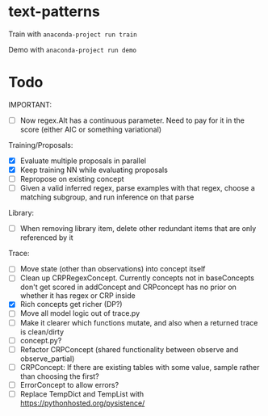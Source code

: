 # text-patterns

Train with
`anaconda-project run train`

Demo with
`anaconda-project run demo`

# Todo
IMPORTANT:
- [ ] Now regex.Alt has a continuous parameter. Need to pay for it in the score (either AIC or something variational)

Training/Proposals:
- [X] Evaluate multiple proposals in parallel
- [X] Keep training NN while evaluating proposals
- [ ] Repropose on existing concept 
- [ ] Given a valid inferred regex, parse examples with that regex, choose a matching subgroup, and run inference on that parse

Library:
- [ ] When removing library item, delete other redundant items that are only referenced by it

Trace:
- [ ] Move state (other than observations) into concept itself
- [ ] Clean up CRPRegexConcept. Currently concepts not in baseConcepts don't get scored in addConcept and CRPconcept has no prior on whether it has regex or CRP inside
- [X] Rich concepts get richer (DP?)
- [ ] Move all model logic out of trace.py
- [ ] Make it clearer which functions mutate, and also when a returned trace is clean/dirty
- [ ] concept.py?
- [ ] Refactor CRPConcept (shared functionality between observe and observe_partial)
- [ ] CRPConcept: If there are existing tables with some value, sample rather than choosing the first?
- [ ] ErrorConcept to allow errors?
- [ ] Replace TempDict and TempList with https://pythonhosted.org/pysistence/